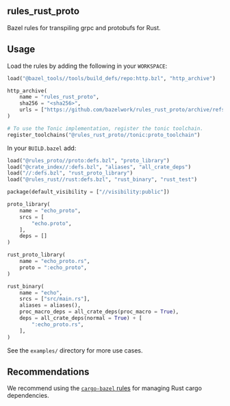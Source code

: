 ## rules_rust_proto

Bazel rules for transpiling grpc and protobufs for Rust.

## Usage

Load the rules by adding the following in your `WORKSPACE`:
````python
load("@bazel_tools//tools/build_defs/repo:http.bzl", "http_archive")

http_archive(
    name = "rules_rust_proto",
    sha256 = "<sha256>",
    urls = ["https://github.com/bazelwork/rules_rust_proto/archive/refs/heads/main.zip"],
)

# To use the Tonic implementation, register the tonic toolchain.
register_toolchains("@rules_rust_proto//tonic:proto_toolchain")
````

In your `BUILD.bazel` add:
````python
load("@rules_proto//proto:defs.bzl", "proto_library")
load("@crate_index//:defs.bzl", "aliases", "all_crate_deps")
load("//:defs.bzl", "rust_proto_library")
load("@rules_rust//rust:defs.bzl", "rust_binary", "rust_test")

package(default_visibility = ["//visibility:public"])

proto_library(
    name = "echo_proto",
    srcs = [
        "echo.proto",
    ],
    deps = []
)

rust_proto_library(
    name = "echo_proto.rs",
    proto = ":echo_proto",
)

rust_binary(
    name = "echo",
    srcs = ["src/main.rs"],
    aliases = aliases(),
    proc_macro_deps = all_crate_deps(proc_macro = True),
    deps = all_crate_deps(normal = True) + [
        ":echo_proto.rs",
    ],
)
````

See the `examples/` directory for more use cases.

## Recommendations

We recommend using the [`cargo-bazel` rules](https://github.com/abrisco/cargo-bazel/) for 
managing Rust cargo dependencies.
